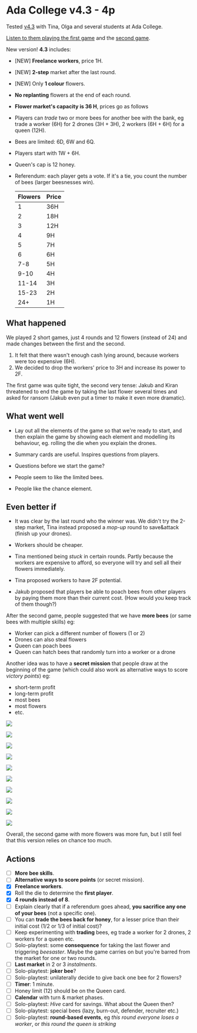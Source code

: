# Ada College v4.3 - 4p

Tested [v4.3](../versions/v4.3) with Tina, Olga and several students at Ada College.

[Listen to them playing the first game](https://soundcloud.com/bpt20170630/tina-olga-kiran-ayo-ramil-jakub-and-ignas-v43-ada?in=beesness/sets/playtesting) and the [second game](https://soundcloud.com/bpt20170630/kiran-ayo-dee-jakub-and-ignas-v43-ada?in=beesness/sets/playtesting).

New version! **4.3** includes:

* [NEW] **Freelance workers**, price 1H.
* [NEW] **2-step** market after the last round.
* [NEW] Only **1 colour** flowers.
* **No replanting** flowers at the end of each round.
* **Flower market's capacity is 36 H**, prices go as follows 
* Players can *trade* two or more bees for another bee with the bank, eg trade a worker (6H) for 2 drones (3H + 3H), 2 workers (6H + 6H) for a queen (12H).
* Bees are limited: 6D, 6W and 6Q.
* Players start with 1W + 6H.
* Queen's cap is 12 honey.
* Referendum: each player gets a vote. If it's a tie, you count the number of bees (larger beesnesses win).

	| Flowers | Price | 
	|--|--|
	| 1 | 36H |
	| 2 | 18H |
	| 3 | 12H |
	| 4 | 9H |
	| 5 | 7H |
	| 6 | 6H |
	| 7-8 | 5H |
	| 9-10 | 4H |
	| 11-14 | 3H |
	| 15-23 | 2H |
	| 24+ | 1H |

## What happened

We played 2 short games, just 4 rounds and 12 flowers (instead of 24) and made changes between the first and the second.

1. It felt that there wasn't enough cash lying around, because workers were too expensive (6H). 
2. We decided to drop the workers' price to 3H and increase its power to 2F. 

The first game was quite tight, the second very tense: Jakub and Kiran threatened to end the game by taking the last flower several times and asked for ransom (Jakub even put a timer to make it even more dramatic).

## What went well

* Lay out all the elements of the game so that we're ready to start, and then explain the game by showing each element and modelling its behaviour, eg. rolling the die when you explain the drones.

* Summary cards are useful. Inspires questions from players. 

* Questions before we start the game?

* People seem to like the limited bees.

* People like the chance element.

## Even better if

* It was clear by the last round who the winner was. We didn't try the 2-step market, Tina instead proposed a *mop-up* round to save&attack (finish up your drones).  

* Workers should be cheaper.

* Tina mentioned being *stuck* in certain rounds. Partly because the workers are expensive to afford, so everyone will try and sell all their flowers immediately.

* Tina proposed workers to have 2F potential.

* Jakub proposed that players be able to poach bees from other players by paying them more than their current cost. (How would you keep track of them though?)

After the second game, people suggested that we have **more bees** (or same bees with multiple skills) eg:

* Worker can pick a different number of flowers (1 or 2)
* Drones can also steal flowers
* Queen can poach bees
* Queen can hatch bees that randomly turn into a worker or a drone 

Another idea was to have a **secret mission** that people draw at the beginning of the game (which could also work as alternative ways to score *victory points*) eg: 

* short-term profit
* long-term profit
* most bees
* most flowers
* etc.

![](assets/2017-06-30-ayo.jpeg)

![](assets/2017-06-30-ignas.jpeg)

![](assets/2017-06-30-jakub1.jpeg)

![](assets/2017-06-30-jakub2.jpeg)

![](assets/2017-06-30-jakub3.jpeg)

![](assets/2017-06-30-kiran1.jpeg)

![](assets/2017-06-30-kiran2.jpeg)

![](assets/2017-06-30-olga.jpeg)

![](assets/2017-06-30-tina1.jpeg)

![](assets/2017-06-30-tina2.jpeg)

Overall, the second game with more flowers was more fun, but I still feel that this version relies on chance too much.

## Actions

- [ ] **More bee skills**.
- [ ] **Alternative ways to score points** (or secret mission).
- [x] **Freelance workers**.
- [x] Roll the die to determine the **first player**.
- [x] **4 rounds instead of 8**.
- [ ] Explain clearly that if a referendum goes ahead, **you sacrifice any one of your bees** (not a specific one).
- [ ] You can **trade the bees back for honey**, for a lesser price than their initial cost (1/2 or 1/3 of initial cost)?
- [ ] Keep experimenting with **trading** bees, eg trade a worker for 2 drones, 2 workers for a queen etc.
- [ ] Solo-playtest: some **consequence** for taking the last flower and triggering *beesaster*. Maybe the game carries on but you're barred from the market for one or two rounds.
- [ ] **Last market** in 2 or 3 *instalments*.
- [ ] Solo-playtest: **joker bee**?
- [ ] Solo-playtest: unilaterally decide to give back one bee for 2 flowers?
- [ ] **Timer**: 1 minute.
- [ ] Honey limit (12) should be on the Queen card.
- [ ] **Calendar** with turn & market phases.
- [ ] Solo-playtest: *Hive* card for savings. What about the Queen then?
- [ ] Solo-playtest: special bees (lazy, burn-out, defender, recruiter etc.)
- [ ] Solo-playtest: **round-based events**, eg *this round everyone loses a worker*, or *this round the queen is striking*